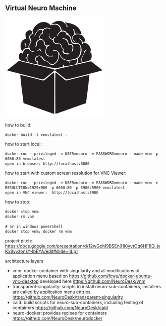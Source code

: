 ## Virtual Neuro Machine
![VNM Logo](virtualneuromachine_logo_small.png)

how to build:
```
docker build -t vnm:latest . 
```

how to start local:
```
docker run --privileged -e USER=neuro -e PASSWORD=neuro --name vnm -p 6080:80 vnm:latest 
open in browser: http://localhost:6080
```

how to start with custom screen resolution for VNC Viewer:
```
docker run --privileged -e USER=neuro -e PASSWORD=neuro --name vnm -e RESOLUTION=1920x980 -p 6080:80 -p 5900:5900 vnm:latest 
open in VNC viewer:  http://localhost:5900
```

how to stop:
```
docker stop vnm
docker rm vnm

# or in windows powershell
docker stop vnm; docker rm vnm
```

project pitch:
https://docs.google.com/presentation/d/12wGoM9BSEn01i0yvtOq6HF8Q_jvKx8vvzonsY-lbEYA/edit#slide=id.p1

architecture layers
- vnm: docker container with singularity and all modifications of application menu based on  https://github.com/fcwu/docker-ubuntu-vnc-desktop developed here https://github.com/NeuroDesk/vnm 
- transparent-singularity: scripts to install neuro-sub-containers, installers are called by application menu entries https://github.com/NeuroDesk/transparent-singularity
- caid: build scripts for neuro-sub-containers, including testing of containers https://github.com/NeuroDesk/caid
- neuro-docker: provides recipes for containers https://github.com/NeuroDesk/neurodocker
